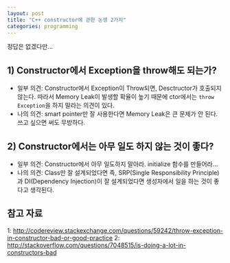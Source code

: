 ```yaml
---
layout: post
title: "C++ constructor에 관한 논쟁 2가지"
categories: programming
---
```


정답은 없겠다만...

## 1) Constructor에서 Exception을 throw해도 되는가?

- 일부 의견: Constructor에서 Exception이 Throw되면, Desctructor가 호출되지 않는다.  따라서 Memory Leak이 발생할 확율이 높기 때문에 ctor에서는 `throw Exception`을 하지 말라는 의견이 있다.
- 나의 의견: smart pointer만 잘 사용한다면 Memory Leak은 큰 문제가 안 된다. 쓰고 싶으면 써도 무방하다.

## 2) Constructor에서는 아무 일도 하지 않는 것이 좋다?

- 일부 의견: Constructor에서 아무 일도하지 말아라. initialize 함수를 만들어라...
- 나의 의견: Class만 잘 설계되었다면 즉, SRP(Single Responsibility Principle)과 DI(Dependency Injection)이 잘 설계되었다면 생성자에서 일을 하는 것이 좋다고 생각된다.

## 참고 자료

1: http://codereview.stackexchange.com/questions/59242/throw-exception-in-constructor-bad-or-good-practice
2: http://stackoverflow.com/questions/7048515/is-doing-a-lot-in-constructors-bad

